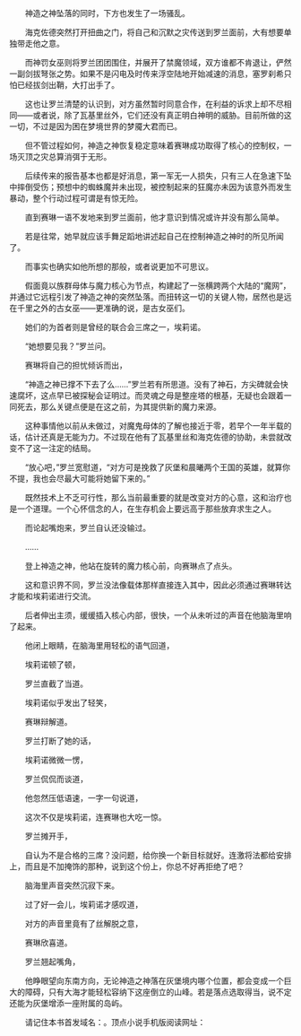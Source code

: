 　　神造之神坠落的同时，下方也发生了一场骚乱。

　　海克佐德突然打开扭曲之门，将自己和沉默之灾传送到罗兰面前，大有想要单独带走他之意。

　　而神罚女巫则将罗兰团团围住，并展开了禁魔领域，双方谁都不肯退让，俨然一副剑拔弩张之势。如果不是闪电及时传来浮空陆地开始减速的消息，塞罗刹希只怕已经拔剑出鞘，大打出手了。

　　这也让罗兰清楚的认识到，对方虽然暂时同意合作，在利益的诉求上却不尽相同——或者说，除了瓦基里丝外，它们还没有真正明白神明的威胁。目前所做的这一切，不过是因为困在梦境世界的梦魇大君而已。

　　但不管过程如何，神造之神恢复稳定意味着赛琳成功取得了核心的控制权，一场灭顶之灾总算消弭于无形。

　　后续传来的报告基本也都是好消息，第一军无一人损失，只有三人在急速下坠中摔倒受伤；预想中的蜘蛛魔并未出现，被控制起来的狂魔亦未因为该意外而发生暴动，整个行动过程可谓是有惊无险。

　　直到赛琳一语不发地来到罗兰面前，他才意识到情况或许并没有那么简单。

　　若是往常，她早就应该手舞足蹈地讲述起自己在控制神造之神时的所见所闻了。

　　而事实也确实如他所想的那般，或者说更加不可思议。

　　假面竟以族群母体与魔力核心为节点，构建起了一张横跨两个大陆的“魔网”，并通过它远程引发了神造之神的突然坠落。而扭转这一切的关键人物，居然也是远在千里之外的古女巫——更准确的说，是古女巫们。

　　她们的为首者则是曾经的联合会三席之一，埃莉诺。

　　“她想要见我？”罗兰问。

　　赛琳将自己的担忧倾诉而出，

　　“神造之神已撑不下去了么……”罗兰若有所思道。没有了神石，方尖碑就会快速腐坏，这点早已被探秘会证明过。而灵魂之母是整座塔的根基，无疑也会跟着一同死去，那么关键点便是在这之前，为其提供新的魔力来源。

　　这种事情他以前从未做过，对魔鬼母体的了解也接近于零，若早个一年半载的话，估计还真是无能为力。不过现在他有了瓦基里丝和海克佐德的协助，未尝就改变不了这一注定的结局。

　　“放心吧，”罗兰宽慰道，“对方可是挽救了灰堡和晨曦两个王国的英雄，就算你不提，我也会尽最大可能将她留下来的。”

　　既然技术上不乏可行性，那么当前最重要的就是改变对方的心意，这和治疗也是一个道理。一个心怀信念的人，在生存机会上要远高于那些放弃求生之人。

　　而论起嘴炮来，罗兰自认还没输过。

　　……

　　登上神造之神，他站在旋转的魔力核心前，向赛琳点了点头。

　　这和意识界不同，罗兰没法像载体那样直接连入其中，因此必须通过赛琳转达才能和埃莉诺进行交流。

　　后者伸出主须，缓缓插入核心内部，很快，一个从未听过的声音在他脑海里响了起来。

　　他闭上眼睛，在脑海里用轻松的语气回道，

　　埃莉诺顿了顿，

　　罗兰直截了当道。

　　埃莉诺似乎发出了轻笑，

　　赛琳辩解道。

　　罗兰打断了她的话，

　　埃莉诺微微一愣，

　　罗兰侃侃而谈道，

　　他忽然压低语速，一字一句说道，

　　这次不仅是埃莉诺，连赛琳也大吃一惊。

　　罗兰摊开手，

　　自认为不是合格的三席？没问题，给你换一个新目标就好。连激将法都给安排上，而且是不加掩饰的那种，说到这个份上，你总不好再拒绝了吧？

　　脑海里声音突然沉寂下来。

　　过了好一会儿，埃莉诺才感叹道，

　　对方的声音里竟有了丝解脱之意，

　　赛琳欣喜道。

　　罗兰翘起嘴角，

　　他睁眼望向东南方向，无论神造之神落在灰堡境内哪个位置，都会变成一个巨大的障碍，只有大海才能轻松容纳下这座倒立的山峰。若是落点选取得当，说不定还能为灰堡增添一座附属的岛屿。

　　请记住本书首发域名：。顶点小说手机版阅读网址：
